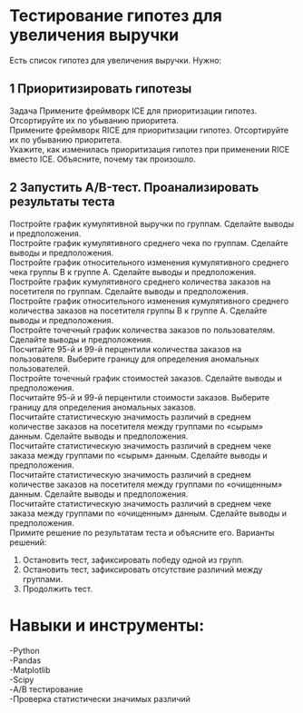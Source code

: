 # Тестирование гипотез для увеличения выручки
Есть список гипотез для увеличения выручки. Нужно:
## 1  Приоритизировать гипотезы
  
Задача
Примените фреймворк ICE для приоритизации гипотез. Отсортируйте их по убыванию приоритета.  
Примените фреймворк RICE для приоритизации гипотез. Отсортируйте их по убыванию приоритета.  
Укажите, как изменилась приоритизация гипотез при применении RICE вместо ICE. Объясните, почему так произошло.  

## 2 Запустить A/B-тест. Проанализировать результаты теста
Постройте график кумулятивной выручки по группам. Сделайте выводы и предположения.  
Постройте график кумулятивного среднего чека по группам. Сделайте выводы и предположения.  
Постройте график относительного изменения кумулятивного среднего чека группы B к группе A. Сделайте выводы и предположения.  
Постройте график кумулятивного среднего количества заказов на посетителя по группам. Сделайте выводы и предположения.  
Постройте график относительного изменения кумулятивного среднего количества заказов на посетителя группы B к группе A. Сделайте выводы и предположения.  
Постройте точечный график количества заказов по пользователям. Сделайте выводы и предположения.  
Посчитайте 95-й и 99-й перцентили количества заказов на пользователя. Выберите границу для определения аномальных пользователей.  
Постройте точечный график стоимостей заказов. Сделайте выводы и предположения.  
Посчитайте 95-й и 99-й перцентили стоимости заказов. Выберите границу для определения аномальных заказов.  
Посчитайте статистическую значимость различий в среднем количестве заказов на посетителя между группами по «сырым» данным. Сделайте выводы и предположения.  
Посчитайте статистическую значимость различий в среднем чеке заказа между группами по «сырым» данным. Сделайте выводы и предположения.  
Посчитайте статистическую значимость различий в среднем количестве заказов на посетителя между группами по «очищенным» данным. Сделайте выводы и предположения.  
Посчитайте статистическую значимость различий в среднем чеке заказа между группами по «очищенным» данным. Сделайте выводы и предположения.  
Примите решение по результатам теста и объясните его. Варианты решений:
1. Остановить тест, зафиксировать победу одной из групп.
2. Остановить тест, зафиксировать отсутствие различий между группами.
3. Продолжить тест.

# Навыки и инструменты:
-Python  
-Pandas  
-Matplotlib  
-Scipy  
-А/B тестирование  
-Проверка статистически значимых различий  
